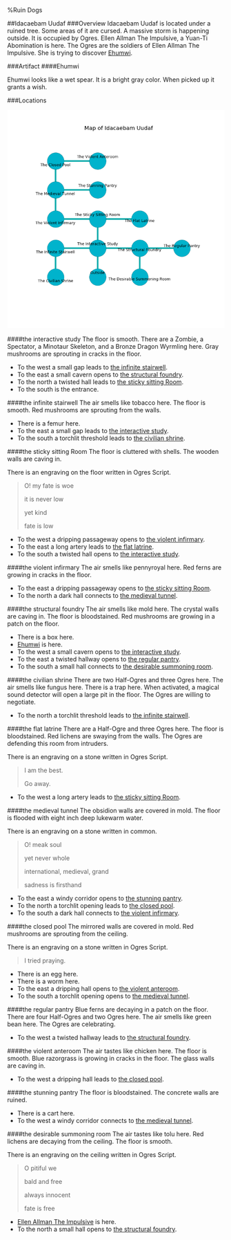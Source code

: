%Ruin Dogs

##Idacaebam Uudaf
###Overview
Idacaebam Uudaf is located under a ruined tree. Some areas of it are cursed. A massive storm is happening outside. It is occupied by Ogres. <a name="Ellen-Allman-The-Impulsive"></a>Ellen Allman The Impulsive, a Yuan-Ti Abomination is here. The Ogres are the soldiers of Ellen Allman The Impulsive. She  is trying to discover [Ehumwi](#Ehumwi). 



###Artifact
####<a name="Ehumwi"></a>Ehumwi


Ehumwi looks like a wet spear. It is a bright gray color. When picked up it grants a wish. 





###Locations


![](../v2/images/Idacaebam-Uudaf.png)

####<a name="the-interactive-study"></a>the interactive study
The floor is smooth. There are a Zombie, a Spectator, a Minotaur Skeleton, and a Bronze Dragon Wyrmling here. Gray mushrooms are sprouting in cracks in the floor. 



* To the west a small gap leads to [the infinite stairwell](#the-infinite-stairwell).
* To the east a small cavern opens to [the structural foundry](#the-structural-foundry).
* To the north a twisted hall leads to [the sticky sitting Room](#the-sticky-sitting-Room).
* To the south is the entrance.


####<a name="the-infinite-stairwell"></a>the infinite stairwell
The air smells like tobacco here. The floor is smooth. Red mushrooms are sprouting from the walls. 



* There is a femur here.
* To the east a small gap leads to [the interactive study](#the-interactive-study).
* To the south a torchlit threshold leads to [the civilian shrine](#the-civilian-shrine).


####<a name="the-sticky-sitting-Room"></a>the sticky sitting Room
The floor is cluttered with shells. The wooden walls are caving in. 

There is an engraving on the floor written in Ogres Script. 

> O! my fate is woe
>
> it is never low
>
> yet kind
>
> fate is low
>


* To the west a dripping passageway opens to [the violent infirmary](#the-violent-infirmary).
* To the east a long artery leads to [the flat latrine](#the-flat-latrine).
* To the south a twisted hall opens to [the interactive study](#the-interactive-study).


####<a name="the-violent-infirmary"></a>the violent infirmary
The air smells like pennyroyal here. Red ferns are growing in cracks in the floor. 



* To the east a dripping passageway opens to [the sticky sitting Room](#the-sticky-sitting-Room).
* To the north a dark hall connects to [the medieval tunnel](#the-medieval-tunnel).


####<a name="the-structural-foundry"></a>the structural foundry
The air smells like mold here. The crystal walls are caving in. The floor is bloodstained. Red mushrooms are growing in a patch on the floor. 



* There is a box here.
* [Ehumwi](#Ehumwi) is here.
* To the west a small cavern opens to [the interactive study](#the-interactive-study).
* To the east a twisted hallway opens to [the regular pantry](#the-regular-pantry).
* To the south a small hall connects to [the desirable summoning room](#the-desirable-summoning-room).


####<a name="the-civilian-shrine"></a>the civilian shrine
There are two Half-Ogres and three Ogres here. The air smells like fungus here. There is a trap here. When activated, a magical sound detector will open a large pit in the floor. The Ogres are willing to negotiate. 



* To the north a torchlit threshold leads to [the infinite stairwell](#the-infinite-stairwell).


####<a name="the-flat-latrine"></a>the flat latrine
There are a Half-Ogre and three Ogres here. The floor is bloodstained. Red lichens are swaying from the walls. The Ogres are defending this room from intruders. 

There is an engraving on a stone written in Ogres Script. 

> I am the best.
>
> Go away.
>


* To the west a long artery leads to [the sticky sitting Room](#the-sticky-sitting-Room).


####<a name="the-medieval-tunnel"></a>the medieval tunnel
The obsidion walls are covered in mold. The floor is flooded with eight inch deep lukewarm water. 

There is an engraving on a stone written in common. 

> O! meak soul
>
> yet never whole
>
> international, medieval, grand
>
> sadness is firsthand
>


* To the east a windy corridor opens to [the stunning pantry](#the-stunning-pantry).
* To the north a torchlit opening leads to [the closed pool](#the-closed-pool).
* To the south a dark hall connects to [the violent infirmary](#the-violent-infirmary).


####<a name="the-closed-pool"></a>the closed pool
The mirrored walls are covered in mold. Red mushrooms are sprouting from the ceiling. 

There is an engraving on a stone written in Ogres Script. 

> I tried praying.
>


* There is an egg here.
* There is a worm here.
* To the east a dripping hall opens to [the violent anteroom](#the-violent-anteroom).
* To the south a torchlit opening opens to [the medieval tunnel](#the-medieval-tunnel).


####<a name="the-regular-pantry"></a>the regular pantry
Blue ferns are decaying in a patch on the floor. There are four Half-Ogres and two Ogres here. The air smells like green bean here. The Ogres are celebrating. 



* To the west a twisted hallway leads to [the structural foundry](#the-structural-foundry).


####<a name="the-violent-anteroom"></a>the violent anteroom
The air tastes like chicken here. The floor is smooth. Blue razorgrass is growing in cracks in the floor. The glass walls are caving in. 



* To the west a dripping hall leads to [the closed pool](#the-closed-pool).


####<a name="the-stunning-pantry"></a>the stunning pantry
The floor is bloodstained. The concrete walls are ruined. 



* There is a cart here.
* To the west a windy corridor connects to [the medieval tunnel](#the-medieval-tunnel).


####<a name="the-desirable-summoning-room"></a>the desirable summoning room
The air tastes like tolu here. Red lichens are decaying from the ceiling. The floor is smooth. 

There is an engraving on the ceiling written in Ogres Script. 

> O pitiful we
>
> bald and free
>
> always innocent
>
> fate is free
>


* [Ellen Allman The Impulsive](#Ellen-Allman-The-Impulsive) is here.
* To the north a small hall opens to [the structural foundry](#the-structural-foundry).


